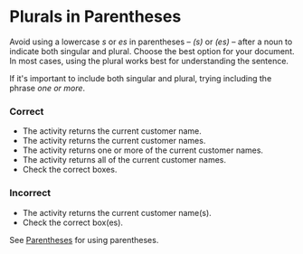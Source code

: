 ﻿# Plurals in Parentheses
Avoid using a lowercase *s* or *es* in parentheses &ndash; *(s)* or *(es)* &ndash; after a noun to indicate both
singular and plural. Choose the best option for your document. In most cases, using the plural works
best for understanding the sentence.

If it's important to include both singular and plural, trying including the phrase *one or more*.

### Correct
- The activity returns the current customer name.
- The activity returns the current customer names.
- The activity returns one or more of the current customer names.
- The activity returns all of the current customer names.
- Check the correct boxes.

### Incorrect
- The activity returns the current customer name(s).
- Check the correct box(es).

See [Parentheses](parens.md) for using parentheses.